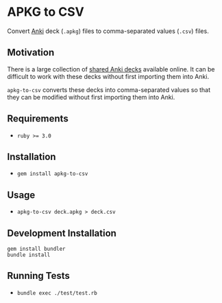 # APKG to CSV

Convert [Anki](https://apps.ankiweb.net/) deck (`.apkg`) files to comma-separated values (`.csv`) files.

## Motivation

There is a large collection of [shared Anki decks](https://ankiweb.net/shared/decks/) available online.
It can be difficult to work with these decks without first importing them into Anki.

`apkg-to-csv` converts these decks into comma-separated values so that they can be modified without first importing them into Anki.

## Requirements

* `ruby >= 3.0`

## Installation

* `gem install apkg-to-csv`

## Usage

* `apkg-to-csv deck.apkg > deck.csv`

## Development Installation

```
gem install bundler
bundle install
```

## Running Tests

* `bundle exec ./test/test.rb`
